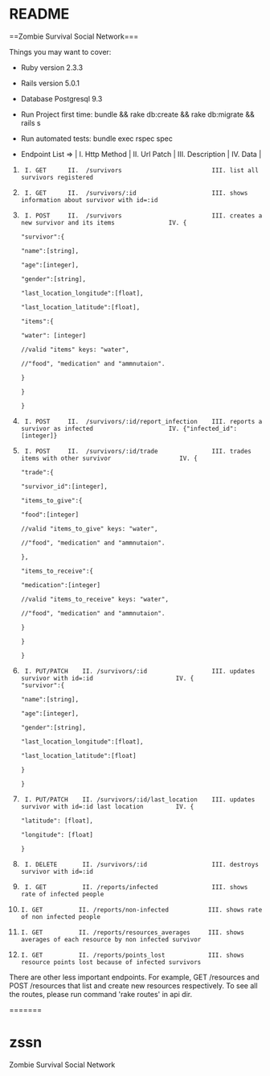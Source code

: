 # README

==Zombie Survival Social Network===

Things you may want to cover:

* Ruby version 2.3.3

* Rails version 5.0.1

* Database Postgresql 9.3

* Run Project first time: bundle && rake db:create && rake db:migrate && rails s

* Run automated tests: bundle exec rspec spec

* Endpoint List => 
| I.   Http Method |
II.  Url Patch |
III. Description |
IV.  Data |							

1.     	I. GET      II.  /survivors							III. list all survivors registered

2.     	I. GET      II.  /survivors/:id  					III. shows information about survivor with id=:id

3.		I. POST		II.  /survivors							III. creates a new survivor and its items				IV.	{												
																														  "survivor":{
																														      "name":[string],
																														      "age":[integer],
																														      "gender":[string],
																														      "last_location_longitude":[float],
																														      "last_location_latitude":[float],
																														      "items":{
																														          "water": [integer]
																														          //valid "items" keys: "water",
																														          //"food", "medication" and "ammnutaion".
																														      }
																														  }
																														}

4.		I. POST 	II.  /survivors/:id/report_infection	III. reports a survivor as infected 					IV. {"infected_id":[integer]}

5.		I. POST 	II.  /survivors/:id/trade				III. trades items with other survivor   				IV.	{
																															"trade":{
																																"survivor_id":[integer],
																																"items_to_give":{
																																	"food":[integer]
																																	//valid "items_to_give" keys: "water",
																																	//"food", "medication" and "ammnutaion".
																																},
																																"items_to_receive":{
																																	"medication":[integer]
																																	//valid "items_to_receive" keys: "water",
																																	//"food", "medication" and "ammnutaion".
																																}
																															}
																														}															

															 

6.		I. PUT/PATCH	II.	/survivors/:id 					III. updates survivor with id=:id						IV. {																																								  "survivor":{
																														      "name":[string],
																														      "age":[integer],
																														      "gender":[string],
																														      "last_location_longitude":[float],
																														      "last_location_latitude":[float]
																														  }
																														}	

7.		I. PUT/PATCH	II.	/survivors/:id/last_location 	III. updates survivor with id=:id last location 		IV.	{										
																															"latitude": [float],
																															"longitude": [float]
																														}	

8.      I. DELETE		II.	/survivors/:id 					III. destroys survivor with id=:id

9. 		I. GET 			II. /reports/infected 				III. shows rate of infected people		

10.     I. GET			II. /reports/non-infected			III. shows rate of non infected people

11. 	I. GET			II. /reports/resources_averages		III. shows averages of each resource by non infected survivor

12. 	I. GET			II. /reports/points_lost			III. shows resource points lost because of infected survivors

There are other less important endpoints. For example, GET /resources and POST /resources that list and create new resources respectively.
To see all the routes, please run command 'rake routes' in api dir.

=======
# zssn
Zombie Survival Social Network

